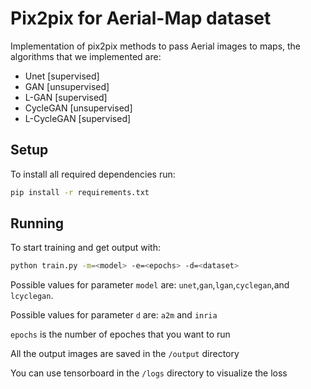 # Pix2pix for Aerial-Map dataset

Implementation of pix2pix methods to pass Aerial images to maps, the algorithms that we implemented are:

* Unet [supervised]
* GAN [unsupervised]
* L-GAN [supervised]
* CycleGAN [unsupervised]
* L-CycleGAN [supervised]

## Setup
To install all required dependencies run:
```bash
pip install -r requirements.txt
```

## Running
To start training and get output with:
```bash
python train.py -m=<model> -e=<epochs> -d=<dataset>
```
Possible values for parameter `model` are: `unet`,`gan`,`lgan`,`cyclegan`,and `lcyclegan`.

Possible values for parameter `d` are: `a2m` and `inria`

`epochs` is the number of epoches that you want to run

All the output images are saved in the `/output` directory

You can use tensorboard in the `/logs` directory to visualize the loss 
